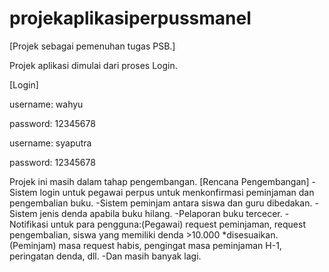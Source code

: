# projekaplikasiperpussmanel
[Projek sebagai pemenuhan tugas PSB.]

Projek aplikasi dimulai dari proses Login.

[Login]

username: wahyu

password: 12345678


username: syaputra

password: 12345678

Projek ini masih dalam tahap pengembangan.
[Rencana Pengembangan]
-Sistem login untuk pegawai perpus untuk menkonfirmasi peminjaman dan pengembalian buku.
-Sistem peminjam antara siswa dan guru dibedakan.
-Sistem jenis denda apabila buku hilang.
-Pelaporan buku tercecer.
-Notifikasi untuk para pengguna:(Pegawai) request peminjaman, request pengembalian, siswa yang memiliki denda >10.000 *disesuaikan.
                                (Peminjam) masa request habis, pengingat masa peminjaman H-1, peringatan denda, dll.
-Dan masih banyak lagi.
                                
